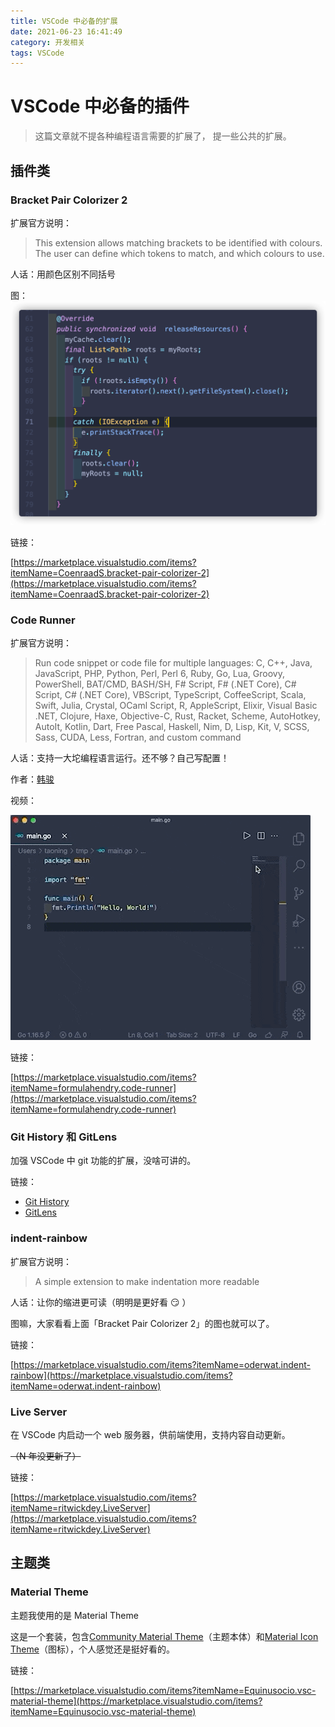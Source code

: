 ```yaml
---
title: VSCode 中必备的扩展
date: 2021-06-23 16:41:49
category: 开发相关
tags: VSCode
---
```


# VSCode 中必备的插件

> 这篇文章就不提各种编程语言需要的扩展了，
> 提一些公共的扩展。

## 插件类

### Bracket Pair Colorizer 2

扩展官方说明：

> This extension allows matching brackets to be identified with colours. The user can define which tokens to match, and which colours to use.

人话：用颜色区别不同括号

图：
![](./vscode-awesome-extensions/2021-06-23-17-04-51.png)

链接：

[https://marketplace.visualstudio.com/items?itemName=CoenraadS.bracket-pair-colorizer-2](https://marketplace.visualstudio.com/items?itemName=CoenraadS.bracket-pair-colorizer-2)

### Code Runner

扩展官方说明：

> Run code snippet or code file for multiple languages: C, C++, Java, JavaScript, PHP, Python, Perl, Perl 6, Ruby, Go, Lua, Groovy, PowerShell, BAT/CMD, BASH/SH, F# Script, F# (.NET Core), C# Script, C# (.NET Core), VBScript, TypeScript, CoffeeScript, Scala, Swift, Julia, Crystal, OCaml Script, R, AppleScript, Elixir, Visual Basic .NET, Clojure, Haxe, Objective-C, Rust, Racket, Scheme, AutoHotkey, AutoIt, Kotlin, Dart, Free Pascal, Haskell, Nim, D, Lisp, Kit, V, SCSS, Sass, CUDA, Less, Fortran, and custom command

人话：支持一大坨编程语言运行。还不够？自己写配置！

作者：[韩骏](https://www.zhihu.com/people/formulahendry)

视频：

![](./vscode-awesome-extensions/2021-06-23-17-10-12.gif)

链接：

[https://marketplace.visualstudio.com/items?itemName=formulahendry.code-runner](https://marketplace.visualstudio.com/items?itemName=formulahendry.code-runner)

### Git History 和 GitLens

加强 VSCode 中 git 功能的扩展，没啥可讲的。

链接：

- [Git History](https://marketplace.visualstudio.com/items?itemName=donjayamanne.githistory)
- [GitLens](https://marketplace.visualstudio.com/items?itemName=eamodio.gitlens)

### indent-rainbow

扩展官方说明：

> A simple extension to make indentation more readable

人话：让你的缩进更可读（明明是更好看 😏 ）

图嘛，大家看看上面「Bracket Pair Colorizer 2」的图也就可以了。

链接：

[https://marketplace.visualstudio.com/items?itemName=oderwat.indent-rainbow](https://marketplace.visualstudio.com/items?itemName=oderwat.indent-rainbow)

### Live Server

在 VSCode 内启动一个 web 服务器，供前端使用，支持内容自动更新。

~~（N 年没更新了）~~

链接：

[https://marketplace.visualstudio.com/items?itemName=ritwickdey.LiveServer](https://marketplace.visualstudio.com/items?itemName=ritwickdey.LiveServer)

## 主题类

### Material Theme

主题我使用的是 Material Theme

这是一个套装，包含[Community Material Theme](https://marketplace.visualstudio.com/items?itemName=Equinusocio.vsc-community-material-theme)（主题本体）和[Material Icon Theme](https://marketplace.visualstudio.com/items?itemName=PKief.material-icon-theme)（图标），个人感觉还是挺好看的。

链接：

[https://marketplace.visualstudio.com/items?itemName=Equinusocio.vsc-material-theme](https://marketplace.visualstudio.com/items?itemName=Equinusocio.vsc-material-theme)
